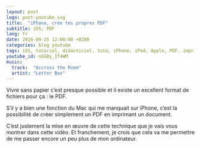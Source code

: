```yaml
---
layout: post
logo: post-youtube.svg
title:  "iPhone, crée tes propres PDF"
subtitle: iOS, PDF
lang: fr
date: 2016-09-25 12:00:00 +0200
categories: blog youtube
tags: iOS, tutoriel, didacticiel, tuto, iPhone, iPad, Apple, PDF, imprimer, astuce, sans-papier, paperless
youtube_id: nGGBy_If4WM
music:
  track:  "Accross the Room"
  artist: "Letter Box"
---
```


Vivre sans papier c’est presque possible et il existe un excellent format 
de fichiers pour ça&nbsp;: le PDF.

S’il y a bien une fonction du Mac qui me manquait sur iPhone, 
c’est la possibilité de créer simplement un PDF en imprimant un document.

C’est justement la mise en œuvre de cette technique que je vais 
vous montrer dans cette vidéo. 
Et franchement, je crois que cela va me permettre de me passer 
encore un peu plus de mon ordinateur.
